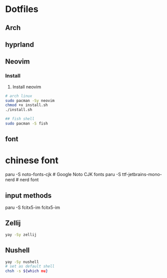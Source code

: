 # Dotfiles

## Arch

## hyprland

## Neovim

### Install

1. Install neovim

```bash
# arch linux
sudo pacman -Sy neovim
chmod +x install.sh
./install.sh

## fish shell
sudo pacman -S fish
```
## font
# chinese font
paru -S noto-fonts-cjk # Google Noto CJK fonts
paru -S ttf-jetbrains-mono-nerd # nerd font


## input methods

paru -S fcitx5-im fcitx5-im

## Zellij

```bash
yay -Sy zellij
```

## Nushell

```bash
yay -Sy nushell
# set as default shell
chsh -s ${which nu}
```
